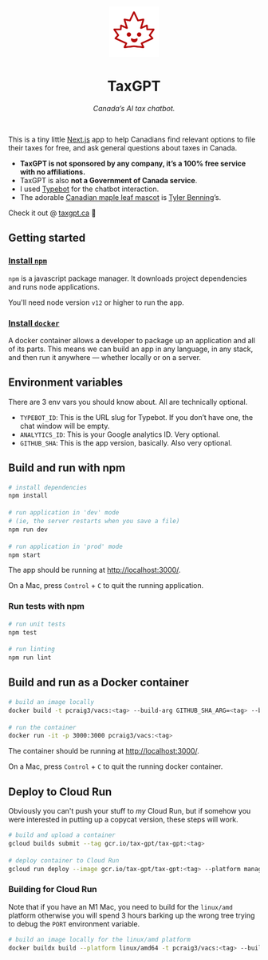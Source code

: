 <div align="center">
  <img alt="Logo" src="./public/android-chrome-192x192.png" width="100" />
  <h1>TaxGPT</h1>
  <p><em>Canada’s AI tax chatbot.</em></p>
</div>

<br />

This is a tiny little [Next.js](https://expressjs.com/) app to help Canadians find relevant options to file their taxes for free, and ask general questions about taxes in Canada.

- **TaxGPT is not sponsored by any company, it’s a 100% free service with no affiliations.**
- TaxGPT is also **not a Government of Canada service**.
- I used [Typebot](https://typebot.io) for the chatbot interaction.
- The adorable [Canadian maple leaf mascot](https://github.com/pcraig3/tax-gpt/blob/main/public/android-chrome-512x512.png) is [Tyler Benning](https://www.tylerbenning.com)’s.

Check it out @ [taxgpt.ca](https://taxgpt.ca/) 🤑

## Getting started

### [Install `npm`](https://www.npmjs.com/get-npm)

`npm` is a javascript package manager. It downloads project dependencies and runs node applications.

You'll need node version `v12` or higher to run the app.

### [Install `docker`](https://docs.docker.com/install/)

A docker container allows a developer to package up an application and all of its parts. This means we can build an app in any language, in any stack, and then run it anywhere — whether locally or on a server.

## Environment variables

There are 3 env vars you should know about. All are technically optional.

- `TYPEBOT_ID`: This is the URL slug for Typebot. If you don’t have one, the chat window will be empty.
- `ANALYTICS_ID`: This is your Google analytics ID. Very optional.
- `GITHUB_SHA`: This is the app version, basically. Also very optional.

## Build and run with npm

```bash
# install dependencies
npm install

# run application in 'dev' mode
# (ie, the server restarts when you save a file)
npm run dev

# run application in 'prod' mode
npm start
```

The app should be running at [http://localhost:3000/](http://localhost:3000/).

On a Mac, press `Control` + `C` to quit the running application.

### Run tests with npm

```bash
# run unit tests
npm test

# run linting
npm run lint
```

## Build and run as a Docker container

```bash
# build an image locally
docker build -t pcraig3/vacs:<tag> --build-arg GITHUB_SHA_ARG=<tag> --build-arg TYPEBOT_ID_ARG=123 --build-arg TANALYTICS_ID_ARG=123 .

# run the container
docker run -it -p 3000:3000 pcraig3/vacs:<tag>
```

The container should be running at [http://localhost:3000/](http://localhost:3000/).

On a Mac, press `Control` + `C` to quit the running docker container.

## Deploy to Cloud Run

Obviously you can't push your stuff to _my_ Cloud Run, but if somehow you were interested in putting up a copycat version, these steps will work.

```bash
# build and upload a container
gcloud builds submit --tag gcr.io/tax-gpt/tax-gpt:<tag>

# deploy container to Cloud Run
gcloud run deploy --image gcr.io/tax-gpt/tax-gpt:<tag> --platform managed
```

### Building for Cloud Run

Note that if you have an M1 Mac, you need to build for the `linux/amd` platform otherwise you will spend 3 hours barking up the wrong tree trying to debug the `PORT` environment variable.

```bash
# build an image locally for the linux/amd platform
docker buildx build --platform linux/amd64 -t pcraig3/vacs:<tag> --build-arg GITHUB_SHA_ARG=<tag> --build-arg TYPEBOT_ID_ARG=123 --build-arg TANALYTICS_ID_ARG=123 .
```
